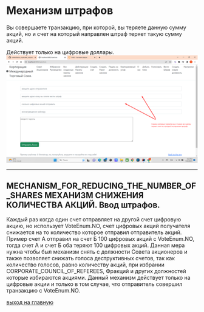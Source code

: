 # Механизм штрафов

Вы совершаете транзакцию, при которой, вы теряете данную сумму акций, но 
и счет на который направлен штраф теряет такую сумму акций.

Действует только на цифровые доллары.
![Вести штраф](../screenshots/lead_a_fine.png)
______

## MECHANISM_FOR_REDUCING_THE_NUMBER_OF_SHARES  МЕХАНИЗМ СНИЖЕНИЯ КОЛИЧЕСТВА АКЦИЙ. Ввод штрафов. 
Каждый раз когда один счет отправляет на другой счет цифровую акцию, но использует VoteEnum.NO, счет 
цифровых акций получателя снижается на то количество которое отправил отправитель акций. 
Пример счет А отправил на счет Б 100 цифровых акций с VoteEnum.NO, тогда счет А и счет Б оба теряют 100 
цифровых акций. Данная мера нужна чтобы был механизм снять с должности Совета акционеров и также позволяет снижать голоса 
деструктивных счетов, так как количество голосов, равно количеству акций, 
при избрании CORPORATE_COUNCIL_OF_REFEREES, Фракций и других должностей которые избираются акциями. 
Данный механизм действует только на цифровые акции и только в том случае, что отправитель совершил транзакцию с
VoteEnum.NO.

[выход на главную](../documentation/documentationRus.md)